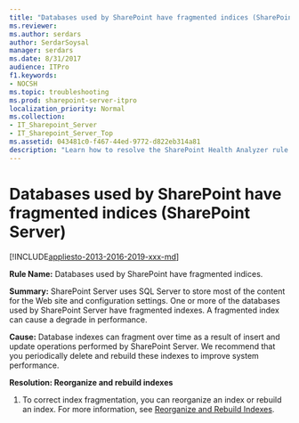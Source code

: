 ```yaml
---
title: "Databases used by SharePoint have fragmented indices (SharePoint Server)"
ms.reviewer: 
ms.author: serdars
author: SerdarSoysal
manager: serdars
ms.date: 8/31/2017
audience: ITPro
f1.keywords:
- NOCSH
ms.topic: troubleshooting
ms.prod: sharepoint-server-itpro
localization_priority: Normal
ms.collection:
- IT_Sharepoint_Server
- IT_Sharepoint_Server_Top
ms.assetid: 043481c0-f467-44ed-9772-d822eb314a81
description: "Learn how to resolve the SharePoint Health Analyzer rule: Databases used by SharePoint have fragmented indices, for SharePoint Server."
---
```


# Databases used by SharePoint have fragmented indices (SharePoint Server)

[!INCLUDE[appliesto-2013-2016-2019-xxx-md](../includes/appliesto-2013-2016-2019-xxx-md.md)]
  
 **Rule Name:** Databases used by SharePoint have fragmented indices. 
  
 **Summary:** SharePoint Server uses SQL Server to store most of the content for the Web site and configuration settings. One or more of the databases used by SharePoint Server have fragmented indexes. A fragmented index can cause a degrade in performance. 
  
 **Cause:** Database indexes can fragment over time as a result of insert and update operations performed by SharePoint Server. We recommend that you periodically delete and rebuild these indexes to improve system performance. 
  
 **Resolution: Reorganize and rebuild indexes**
  
1. To correct index fragmentation, you can reorganize an index or rebuild an index. For more information, see [Reorganize and Rebuild Indexes](/sql/relational-databases/indexes/reorganize-and-rebuild-indexes).